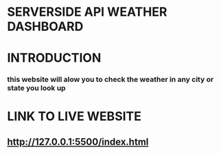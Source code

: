# SERVERSIDE API WEATHER DASHBOARD

# INTRODUCTION
### this website will alow you to check the weather in any city or state you look up


# LINK TO LIVE WEBSITE
## http://127.0.0.1:5500/index.html
